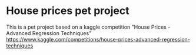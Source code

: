 # House prices pet project
This is a pet project based on a kaggle competition "House Prices - Advanced Regression Techniques" https://www.kaggle.com/competitions/house-prices-advanced-regression-techniques
